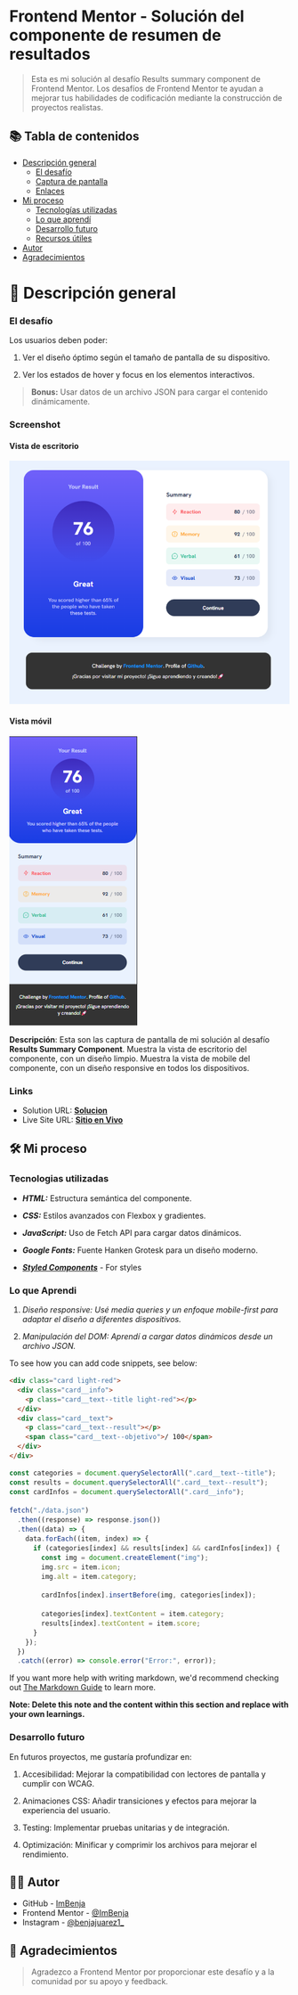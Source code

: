 # Frontend Mentor - Solución del componente de resumen de resultados

> Esta es mi solución al desafío Results summary component de Frontend Mentor. Los desafíos de Frontend Mentor te ayudan a mejorar tus habilidades de codificación mediante la construcción de proyectos realistas.

## 📚 Tabla de contenidos

- [Descripción general](#Descripción-general)
  - [El desafío](#the-challenge)
  - [Captura de pantalla](#screenshot)
  - [Enlaces](#links)
- [Mi proceso](#my-process)
  - [Tecnologías utilizadas](#built-with)
  - [Lo que aprendí](#what-i-learned)
  - [Desarrollo futuro](#continued-development)
  - [Recursos útiles](#useful-resources)
- [Autor](#author)
- [Agradecimientos](#acknowledgments)

# 📖 Descripción general

### El desafío

Los usuarios deben poder:

1. Ver el diseño óptimo según el tamaño de pantalla de su dispositivo.

2. Ver los estados de hover y focus en los elementos interactivos.

> **Bonus:** Usar datos de un archivo JSON para cargar el contenido dinámicamente.

### Screenshot

#### Vista de escritorio

![](./design/results/Desktop-Result.png)

#### Vista móvil

![](./design/results/Mobile-Result.png)

**Descripción**: Esta son las captura de pantalla de mi solución al desafío **Results Summary Component**. Muestra la vista de escritorio del componente, con un diseño limpio. Muestra la vista de mobile del componente, con un diseño responsive en todos los dispositivos.

### Links

- Solution URL: [**Solucion**](https://github.com/ImBenja/Resumen-De-Resultados)
- Live Site URL: [**Sitio en Vivo**](https://imbenja.github.io/Resumen-De-Resultados.github.io/)

## 🛠️ Mi proceso

### Tecnologias utilizadas

- **_HTML:_** Estructura semántica del componente.

- **_CSS:_** Estilos avanzados con Flexbox y gradientes.

- **_JavaScript:_** Uso de Fetch API para cargar datos dinámicos.

- **_Google Fonts:_** Fuente Hanken Grotesk para un diseño moderno.

- [**_Styled Components_**](https://styled-components.com/) - For styles

### Lo que Aprendi

1. _Diseño responsive: Usé media queries y un enfoque mobile-first para adaptar el diseño a diferentes dispositivos._

2. _Manipulación del DOM: Aprendí a cargar datos dinámicos desde un archivo JSON._

To see how you can add code snippets, see below:

```html
<div class="card light-red">
  <div class="card__info">
    <p class="card__text--title light-red"></p>
  </div>
  <div class="card__text">
    <p class="card__text--result"></p>
    <span class="card__text--objetivo">/ 100</span>
  </div>
</div>
```

```js
const categories = document.querySelectorAll(".card__text--title");
const results = document.querySelectorAll(".card__text--result");
const cardInfos = document.querySelectorAll(".card__info");

fetch("./data.json")
  .then((response) => response.json())
  .then((data) => {
    data.forEach((item, index) => {
      if (categories[index] && results[index] && cardInfos[index]) {
        const img = document.createElement("img");
        img.src = item.icon;
        img.alt = item.category;

        cardInfos[index].insertBefore(img, categories[index]);

        categories[index].textContent = item.category;
        results[index].textContent = item.score;
      }
    });
  })
  .catch((error) => console.error("Error:", error));
```

If you want more help with writing markdown, we'd recommend checking out [The Markdown Guide](https://www.markdownguide.org/) to learn more.

**Note: Delete this note and the content within this section and replace with your own learnings.**

### Desarrollo futuro

En futuros proyectos, me gustaría profundizar en:

1. Accesibilidad: Mejorar la compatibilidad con lectores de pantalla y cumplir con WCAG.

2. Animaciones CSS: Añadir transiciones y efectos para mejorar la experiencia del usuario.

3. Testing: Implementar pruebas unitarias y de integración.

4. Optimización: Minificar y comprimir los archivos para mejorar el rendimiento.

## 👨‍💻 Autor

- GitHub - [ImBenja](https://github.com/ImBenja)
- Frontend Mentor - [@ImBenja](https://www.frontendmentor.io/profile/ImBenja)
- Instagram - [@benjajuarez1\_](https://www.instagram.com/benjajuarez1_/?hl=es)

## 🙏 Agradecimientos

> Agradezco a Frontend Mentor por proporcionar este desafío y a la comunidad por su apoyo y feedback.
